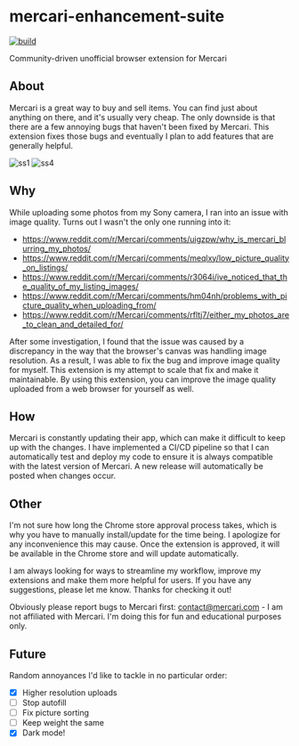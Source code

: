 # mercari-enhancement-suite
[![build](https://github.com/TotalLag/mercari-enhancement-suite/actions/workflows/build.yml/badge.svg)](https://github.com/TotalLag/mercari-enhancement-suite/actions/workflows/build.yml)

Community-driven unofficial browser extension for Mercari

## About
Mercari is a great way to buy and sell items. You can find just about anything on there, and it's usually very cheap. The only downside is that there are a few annoying bugs that haven't been fixed by Mercari. This extension fixes those bugs and eventually I plan to add features that are generally helpful. 

![ss1](https://user-images.githubusercontent.com/1744428/181827628-040871f6-af32-432b-98e9-89b2b262e3ea.png)
![ss4](https://user-images.githubusercontent.com/1744428/181829198-77d09489-0009-490d-8c7f-3824c9c06bc4.png)


## Why
While uploading some photos from my Sony camera, I ran into an issue with image quality. Turns out I wasn't the only one running into it:
- https://www.reddit.com/r/Mercari/comments/uigzpw/why_is_mercari_blurring_my_photos/
- https://www.reddit.com/r/Mercari/comments/meqlxy/low_picture_quality_on_listings/
- https://www.reddit.com/r/Mercari/comments/r3064i/ive_noticed_that_the_quality_of_my_listing_images/
- https://www.reddit.com/r/Mercari/comments/hm04nh/problems_with_picture_quality_when_uploading_from/
- https://www.reddit.com/r/Mercari/comments/rfltj7/either_my_photos_are_to_clean_and_detailed_for/

After some investigation, I found that the issue was caused by a discrepancy in the way that the browser's canvas was handling image resolution. As a result, I was able to fix the bug and improve image quality for myself. This extension is my attempt to scale that fix and make it maintainable. By using this extension, you can improve the image quality uploaded from a web browser for yourself as well.

## How
Mercari is constantly updating their app, which can make it difficult to keep up with the changes. I have implemented a CI/CD pipeline so that I can automatically test and deploy my code to ensure it is always compatible with the latest version of Mercari. A new release will automatically be posted when changes occur.

## Other
I'm not sure how long the Chrome store approval process takes, which is why you have to manually install/update for the time being. I apologize for any inconvenience this may cause. Once the extension is approved, it will be available in the Chrome store and will update automatically.

I am always looking for ways to streamline my workflow, improve my extensions and make them more helpful for users. If you have any suggestions, please let me know. Thanks for checking it out!

Obviously please report bugs to Mercari first: contact@mercari.com - I am not affiliated with Mercari. I'm doing this for fun and educational purposes only.

## Future
Random annoyances I'd like to tackle in no particular order:
- [x] Higher resolution uploads
- [ ] Stop autofill
- [ ] Fix picture sorting
- [ ] Keep weight the same
- [x] Dark mode!
